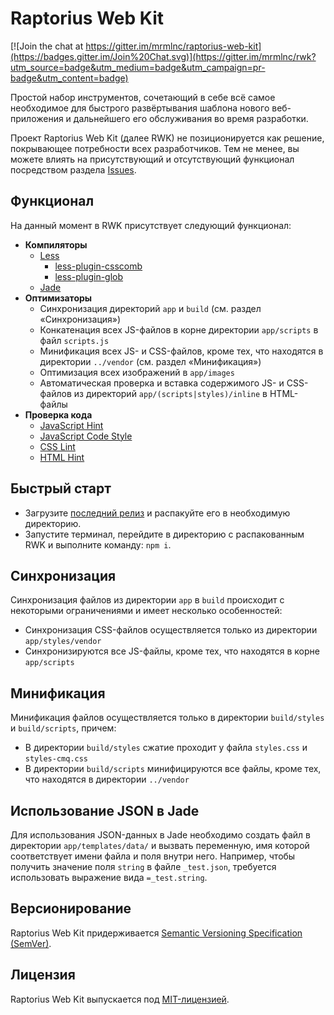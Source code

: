 # Raptorius Web Kit

[![Join the chat at https://gitter.im/mrmlnc/raptorius-web-kit](https://badges.gitter.im/Join%20Chat.svg)](https://gitter.im/mrmlnc/rwk?utm_source=badge&utm_medium=badge&utm_campaign=pr-badge&utm_content=badge)

Простой набор инструментов, сочетающий в себе всё самое необходимое для быстрого развёртывания шаблона нового веб-приложения и дальнейшего его обслуживания во время разработки.

Проект Raptorius Web Kit (далее RWK) не позиционируется как решение, покрывающее потребности всех разработчиков. Тем не менее, вы можете влиять на присутствующий и отсутствующий функционал посредством раздела [Issues](https://github.com/mrmlnc/raptorius-web-kit/issues).

## Функционал

На данный момент в RWK присутствует следующий функционал:

 * **Компиляторы**
   * [Less](http://lesscss.org/)
     * [less-plugin-csscomb](https://github.com/bassjobsen/less-plugin-csscomb)
     * [less-plugin-glob](https://github.com/just-boris/less-plugin-glob)
   * [Jade](http://jade-lang.com/)
 * **Оптимизаторы**
   * Синхронизация директорий `app` и `build` (см. раздел «Синхронизация»)
   * Конкатенация всех JS-файлов в корне директории `app/scripts` в файл `scripts.js`
   * Минификация всех JS- и CSS-файлов, кроме тех, что находятся в директории `../vendor` (см. раздел «Минификация»)
   * Оптимизация всех изображений в `app/images`
   * Автоматическая проверка и вставка содержимого JS- и CSS-файлов из директорий `app/(scripts|styles)/inline` в HTML-файлы
 * **Проверка кода**
   * [JavaScript Hint](http://jshint.com/)
   * [JavaScript Code Style](http://jscs.info/)
   * [CSS Lint](http://csslint.net/)
   * [HTML Hint](http://htmlhint.com/)

## Быстрый старт

 * Загрузите [последний релиз](https://github.com/mrmlnc/raptorius-web-kit/releases) и распакуйте его в необходимую директорию.
 * Запустите терминал, перейдите в директорию с распакованным RWK и выполните команду: `npm i`.

## Синхронизация

Синхронизация файлов из директории `app` в `build` происходит с некоторыми ограничениями и имеет несколько особенностей:

 * Синхронизация CSS-файлов осуществляется только из директории `app/styles/vendor`
 * Синхронизируются все JS-файлы, кроме тех, что находятся в корне `app/scripts`

## Минификация

Минификация файлов осуществляется только в директории `build/styles` и `build/scripts`, причем:

 * В директории `build/styles` сжатие проходит у файла `styles.css` и `styles-cmq.css`
 * В директории `build/scripts` минифицируются все файлы, кроме тех, что находятся в директории `../vendor`

## Использование JSON в Jade

Для использования JSON-данных в Jade необходимо создать файл в директории `app/templates/data/` и вызвать переменную, имя которой соответствует имени файла и поля внутри него. Например, чтобы получить значение поля `string` в файле `_test.json`, требуется использовать выражение вида `=_test.string`.

## Версионирование

Raptorius Web Kit придерживается [Semantic Versioning Specification (SemVer)](http://semver.org/lang/ru/).

## Лицензия

Raptorius Web Kit выпускается под [MIT-лицензией](LICENSE).

